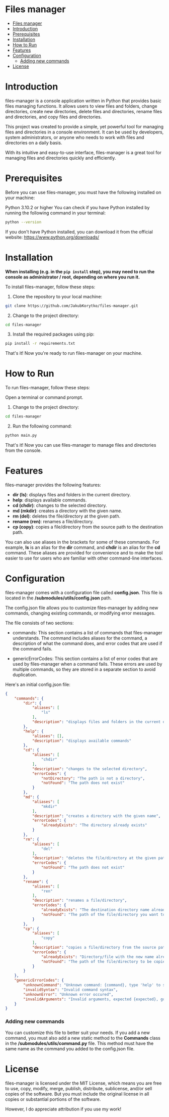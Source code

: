 # Files manager

- [Files manager](#files-manager)
- [Introduction](#introduction)
- [Prerequisites](#prerequisites)
- [Installation](#installation)
- [How to Run](#how-to-run)
- [Features](#features)
- [Configuration](#configuration)
    - [Adding new commands](#adding-new-commands)
- [License](#license)


# Introduction

files-manager is a console application written in Python that provides basic files managing functions. It allows users to view files and folders, change directories, create new directories, delete files and directories, rename files and directories, and copy files and directories.

This project was created to provide a simple, yet powerful tool for managing files and directories in a console environment. It can be used by developers, system administrators, or anyone who needs to work with files and directories on a daily basis.

With its intuitive and easy-to-use interface, files-manager is a great tool for managing files and directories quickly and efficiently.

# Prerequisites

Before you can use files-manager, you must have the following installed on your machine:

Python 3.10.2 or higher
You can check if you have Python installed by running the following command in your terminal:

```bash
python --version
```

If you don't have Python installed, you can download it from the official website: https://www.python.org/downloads/

# Installation

**When installing (e.g. in the `pip install` step), you may need to run the console as administrator / root, depending on where you run it.**

To install files-manager, follow these steps:

1. Clone the repository to your local machine:

```bash
git clone https://github.com/JakubKorytko/files-manager.git
```

2. Change to the project directory:

```bash
cd files-manager
```
3. Install the required packages using pip:

```bash
pip install -r requirements.txt
```

That's it! Now you're ready to run files-manager on your machine.

# How to Run
To run files-manager, follow these steps:

Open a terminal or command prompt.

1. Change to the project directory:

```bash
cd files-manager
```
2. Run the following command:

```bash
python main.py
```
That's it! Now you can use files-manager to manage files and directories from the console.

# Features
files-manager provides the following features:

- **dir (ls)**: displays files and folders in the current directory.
- **help**: displays available commands.
- **cd (chdir)**: changes to the selected directory.
- **md (mkdir)**: creates a directory with the given name.
- **rm (del)**: deletes the file/directory at the given path.
- **rename (ren)**: renames a file/directory.
- **cp (copy)**: copies a file/directory from the source path to the destination path.

You can also use aliases in the brackets for some of these commands. For example, **ls** is an alias for the **dir** command, and **chdir** is an alias for the **cd** command. These aliases are provided for convenience and to make the tool easier to use for users who are familiar with other command-line interfaces.

# Configuration

files-manager comes with a configuration file called **config.json**. This file is located in the **/submodules/utils/config.json** path.

The config.json file allows you to customize files-manager by adding new commands, changing existing commands, or modifying error messages.

The file consists of two sections:

- commands: This section contains a list of commands that files-manager understands. The command includes aliases for the command, a description of what the command does, and error codes that are used if the command fails.

- genericErrorCodes: This section contains a list of error codes that are used by files-manager when a command fails. These errors are used by multiple commands, so they are stored in a separate section to avoid duplication.

Here's an initial config.json file:

```json
{
    "commands": {
        "dir": {
            "aliases": [
                "ls"
            ],
            "description": "displays files and folders in the current directory"
        },
        "help": {
            "aliases": [],
            "description": "displays available commands"
        },
        "cd": {
            "aliases": [
                "chdir"
            ],
            "description": "changes to the selected directory",
            "errorCodes": {
                "notDirectory": "The path is not a directory",
                "notFound": "The path does not exist"
            }
        },
        "md": {
            "aliases": [
                "mkdir"
            ],
            "description": "creates a directory with the given name",
            "errorCodes": {
                "alreadyExists": "The directory already exists"
            }
        },
        "rm": {
            "aliases": [
                "del"
            ],
            "description": "deletes the file/directory at the given path",
            "errorCodes": {
                "notFound": "The path does not exist"
            }
        },
        "rename": {
            "aliases": [
                "ren"
            ],
            "description": "renames a file/directory",
            "errorCodes": {
                "alreadyExists": "The destination directory name already exists",
                "notFound": "The path of the file/directory you want to rename does not exist"
            }
        },
        "cp": {
            "aliases": [
                "copy"
            ],
            "description": "copies a file/directory from the source path to the destination path",
            "errorCodes": {
                "alreadyExists": "Directory/file with the new name already exists",
                "notFound": "The path of the file/directory to be copied does not exist"
            }
        }
    },
    "genericErrorCodes": {
        "unknownCommand": "Unknown command: {command}, type 'help' to see available commands",
        "invalidSyntax": "Invalid command syntax",
        "unknownError": "Unknown error occured",
        "invalidArguments": "Invalid arguments, expected {expected}, got {actual}"
    }
}
```

### Adding new commands

You can customize this file to better suit your needs. If you add a new command, you must also add a new static method to the **Commands** class in the **/submodules/utils/command.py** file. This method must have the same name as the command you added to the config.json file.

# License

files-manager is licensed under the MIT License, which means you are free to use, copy, modify, merge, publish, distribute, sublicense, and/or sell copies of the software. But you must include the original license in all copies or substantial portions of the software.

However, I do appreciate attribution if you use my work!